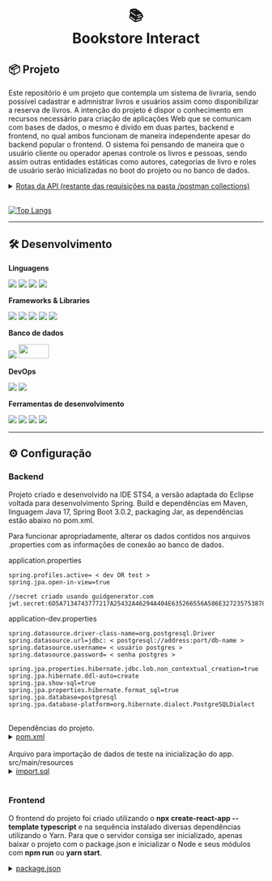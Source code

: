 <h1 align="center">
📚<br>Bookstore Interact
</h1>

## 📦 Projeto

 Este repositório é um projeto que contempla um sistema de livraria, sendo possível cadastrar e admnistrar livros e usuários assim como disponibilizar a reserva de livros. A intenção do projeto é dispor o conhecimento em recursos necessário para criação de aplicações Web que se comunicam com bases de dados, o mesmo é divido em duas partes, backend e frontend, no qual ambos funcionam de maneira independente apesar do backend popular o frontend. O sistema foi pensando de maneira que o usuário cliente ou operador apenas controle os livros e pessoas, sendo assim outras entidades estáticas como autores, categorias de livro e roles de usuário serão inicializadas no boot do projeto ou no banco de dados.

 <details>
    <summary><u>Rotas da API (restante das requisições na pasta /postman collections)</u></summary>

| Verbo HTTP 	|                  CRUD                  	|                         URL                        	|                                   Valor                                   	|
|:----------:	|:--------------------------------------:	|:--------------------------------------------------:	|:-------------------------------------------------------------------------:	|
|     GET    	|              Read all books            	|             localhost:8080/api/v1/books            	|                                    -/-                                    	|
|     GET    	|             Read book by id            	|        localhost:8080/api/v1/books/${valor}        	|                                ID do livro                                	|
|     GET    	|           Read book by status          	|     localhost:8080/api/v1books?booked=${valor}     	|                        0 = disponível 1 = reservado                       	|
|    POST    	|               Create book              	|             localhost:8080/api/v1/books            	| raw/JSON: { name, releaseDate, imgUrl, author { id }, categories { id } } 	|
|     PUT    	|               Update book              	|        localhost:8080/api/v1/books/${valor}        	|                 ID do livro  raw/JSON: { dados de insert }                	|
|    POST    	| Create reservation, update book status 	|         localhost:8080/api/v1/reservations         	|              raw/JSON:  { weeks, cliente { id }, books { id }             	|
|     PUT    	| Update reservation, update book status 	| localhost:8080/api/v1/reservations/return/${valor} 	|                        ID do livro a ser devolvido                        	| 
|	 POST		|			Authenticate user				|		localhost:8080/api/v1/authenticate				|						raw/JSON: { email, password }							|
|	 POST		|			   Create user					|		   localhost:8080/api/v1/register				| 		raw/JSON: { firstname, lastname, email, password, roles { id } }		| 

 </details>

 <br>

[![Top Langs](https://github-readme-stats-crysisprophet1234.vercel.app/api/top-langs/?username=crysisprophet1234&exclude_repo=DSCatalog,springboot3-jpa-demo,springboot3-security6-JWT-demo,cv-poletto,DSViaCEP,github-readme-stats&custom_title=Tecnologias%20utilizadas&langs_count=10&layout=compact)](https://github.com/anuraghazra/github-readme-stats)

---

## 🛠️ Desenvolvimento

**Linguagens**

<p>
<img src="https://img.shields.io/badge/Java-ED8B00?style=for-the-badge&logo=java&logoColor=white" />

<img src="https://img.shields.io/badge/JavaScript-323330?style=for-the-badge&logo=javascript&logoColor=F7DF1E" />

<img src="https://img.shields.io/badge/HTML5-E34F26?style=for-the-badge&logo=html5&logoColor=white" />

<img src="https://img.shields.io/badge/CSS3-1572B6?style=for-the-badge&logo=css3&logoColor=white" />
</p>

**Frameworks & Libraries**

<p>
<img src="https://img.shields.io/badge/Spring-6DB33F?style=for-the-badge&logo=spring&logoColor=white" />

<img src="https://img.shields.io/badge/React-20232A?style=for-the-badge&logo=react&logoColor=61DAFB" />

<img src="https://img.shields.io/badge/Sass-CC6699?style=for-the-badge&logo=sass&logoColor=white" />

<img src="https://img.shields.io/badge/TypeScript-007ACC?style=for-the-badge&logo=typescript&logoColor=white" />

<img src="https://img.shields.io/badge/Bootstrap-563D7C?style=for-the-badge&logo=bootstrap&logoColor=white" />
</p>

**Banco de dados**

<p>
<img src="https://img.shields.io/badge/PostgreSQL-316192?style=for-the-badge&logo=postgresql&logoColor=white" />

<img height="28px" width="60px" src="http://h2database.com/html/images/h2-logo-2.png" />
</p>

**DevOps**

<p>
<img src="https://img.shields.io/badge/Git-E34F26?style=for-the-badge&logo=git&logoColor=white" />

<img src="https://img.shields.io/badge/GitHub-100000?style=for-the-badge&logo=github&logoColor=white" />
</p>

**Ferramentas de desenvolvimento**

<p>
<img src="https://img.shields.io/badge/-Visual%20Studio%20Code-333333?style=for-the-badge&logo=visual-studio-code&logoColor=007ACC" />

<img src="https://img.shields.io/badge/-Eclipse-E34F26?style=for-the-badge&logo=eclipse-ide&logoColor=2C2255" />

<img src="https://img.shields.io/badge/-Postman-323330?style=for-the-badge&logo=postman" />

<img src="https://img.shields.io/badge/-pgAdmin4-404D59?style=for-the-badge&logo=postgresql" />
</p>

---

## ⚙️ Configuração

<h3>Backend</h3>

<p> Projeto criado e desenvolvido na IDE STS4, a versão adaptada do Eclipse voltada para desenvolvimento Spring. Build e dependências em Maven, linguagem Java 17, Spring Boot 3.0.2, packaging Jar, as dependências estão abaixo no pom.xml.
</p>

<p>Para funcionar apropriadamente, alterar os dados contidos nos arquivos .properties com as informações de conexão ao banco de dados.
</p>

application.properties

```
spring.profiles.active= < dev OR test >
spring.jpa.open-in-view=true

//secret criado usando guidgenerator.com
jwt.secret:6D5A7134743777217A25432A46294A404E635266556A586E3272357538782F41

```

application-dev.properties

```
spring.datasource.driver-class-name=org.postgresql.Driver
spring.datasource.url=jdbc: < postgresql://address:port/db-name >
spring.datasource.username= < usuário postgres >
spring.datasource.password= < senha postgres >

spring.jpa.properties.hibernate.jdbc.lob.non_contextual_creation=true
spring.jpa.hibernate.ddl-auto=create
spring.jpa.show-sql=true
spring.jpa.properties.hibernate.format_sql=true
spring.jpa.database=postgresql
spring.jpa.database-platform=org.hibernate.dialect.PostgreSQLDialect

```
<br>
Dependências do projeto.

<details>
    <summary><u>pom.xml</u></summary>

```
<?xml version="1.0" encoding="UTF-8"?>
<project xmlns="http://maven.apache.org/POM/4.0.0" xmlns:xsi="http://www.w3.org/2001/XMLSchema-instance" xsi:schemaLocation="http://maven.apache.org/POM/4.0.0 https://maven.apache.org/xsd/maven-4.0.0.xsd">
	<modelVersion>4.0.0</modelVersion>
	<parent>
		<groupId>org.springframework.boot</groupId>
		<artifactId>spring-boot-starter-parent</artifactId>
		<version>3.0.2</version>
		<relativePath /> <!-- lookup parent from repository -->
	</parent>
	<groupId>com.poletto</groupId>
	<artifactId>bookstore</artifactId>
	<version>0.0.1-SNAPSHOT</version>
	<name>bookstore</name>
	<description>bookstore project-interact</description>
	<properties>
		<java.version>17</java.version>
	</properties>
	<dependencies>
		<dependency>
			<groupId>org.springframework.boot</groupId>
			<artifactId>spring-boot-starter-data-jpa</artifactId>
		</dependency>
		<dependency>
			<groupId>org.springframework.boot</groupId>
			<artifactId>spring-boot-starter-security</artifactId>
		</dependency>
		<dependency>
			<groupId>org.springframework.boot</groupId>
			<artifactId>spring-boot-starter-web</artifactId>
		</dependency>
		<dependency>
			<groupId>com.h2database</groupId>
			<artifactId>h2</artifactId>
			
		</dependency>
		<dependency>
			<groupId>org.postgresql</groupId>
			<artifactId>postgresql</artifactId>
			
		</dependency>
		<dependency>
			<groupId>org.springframework.boot</groupId>
			<artifactId>spring-boot-starter-test</artifactId>
			<scope>test</scope>
		</dependency>
		<dependency>
			<groupId>org.springframework.security</groupId>
			<artifactId>spring-security-test</artifactId>
			<scope>test</scope>
		</dependency>
		<dependency>
			<groupId>io.jsonwebtoken</groupId>
			<artifactId>jjwt-api</artifactId>
			<version>0.11.5</version>
		</dependency>
		<dependency>
			<groupId>io.jsonwebtoken</groupId>
			<artifactId>jjwt-impl</artifactId>
			<version>0.11.5</version>
		</dependency>
		<dependency>
			<groupId>io.jsonwebtoken</groupId>
			<artifactId>jjwt-jackson</artifactId>
			<version>0.11.5</version>
		</dependency>
	</dependencies>
	<build>
		<plugins>
			<plugin>
				<groupId>org.springframework.boot</groupId>
				<artifactId>spring-boot-maven-plugin</artifactId>
			</plugin>
		</plugins>
	</build>
</project>
```

</details>

<br>
Arquivo para importação de dados de teste na inicialização do app. src/main/resources

<details>
    <summary><u>import.sql</u></summary>

```
--usuarios

INSERT INTO tb_user VALUES (default, 'leo@gmail.com', 'Leonardo', 'Poletto Casagrande', '$2a$10$YYdXGIgspPM/gnVuk1S/m.NqKmE3Gg3gkWLk74PRlpnnqELnpyW7O');
INSERT INTO tb_user VALUES (default, 'admin@gmail.com', 'Admin', 'Admin', '$2a$10$eACCYoNOHEqXve8aIWT8Nu3PkMXWBaOxJ9aORUYzfMQCbVBIhZ8tG');
INSERT INTO tb_user VALUES (default, 'john@gmail.com', 'John', 'Doe', '$2a$10$eACCYoNOHEqXve8aIWT8Nu3PkMXWBaOxJ9aORUYzfMQCbVBIhZ8tG');
INSERT INTO tb_user VALUES (default, 'customer@gmail.com', 'Customer', 'Customer', '$2a$10$eACCYoNOHEqXve8aIWT8Nu3PkMXWBaOxJ9aORUYzfMQCbVBIhZ8tG');

INSERT INTO tb_role (authority) VALUES ('ROLE_CUSTOMER');
INSERT INTO tb_role (authority) VALUES ('ROLE_OPERATOR');
INSERT INTO tb_role (authority) VALUES ('ROLE_ADMIN');

INSERT INTO tb_user_role (user_id, role_id) VALUES (1, 1);
INSERT INTO tb_user_role (user_id, role_id) VALUES (1, 2);
INSERT INTO tb_user_role (user_id, role_id) VALUES (1, 3);
INSERT INTO tb_user_role (user_id, role_id) VALUES (2, 1);
INSERT INTO tb_user_role (user_id, role_id) VALUES (2, 2);
INSERT INTO tb_user_role (user_id, role_id) VALUES (2, 3);
INSERT INTO tb_user_role (user_id, role_id) VALUES (3, 1);
INSERT INTO tb_user_role (user_id, role_id) VALUES (3, 2);
INSERT INTO tb_user_role (user_id, role_id) VALUES (4, 1);

--livros

INSERT INTO tb_category VALUES (default, 'thriller');
INSERT INTO tb_category VALUES (default, 'fantasy');
INSERT INTO tb_category VALUES (default, 'romance');
INSERT INTO tb_category VALUES (default, 'engineering');
INSERT INTO tb_category VALUES (default, 'adventure');
INSERT INTO tb_category VALUES (default, 'terror');
INSERT INTO tb_category VALUES (default, 'biography');
INSERT INTO tb_category VALUES (default, 'comedy');
INSERT INTO tb_category VALUES (default, 'children and family');
INSERT INTO tb_category VALUES (default, 'nature');
INSERT INTO tb_category VALUES (default, 'politics');

INSERT INTO tb_author VALUES (default, 'United States', 'Stephen King');
INSERT INTO tb_author VALUES (default, 'United States', 'Robert Cecil Martin');
INSERT INTO tb_author VALUES (default, 'United States', 'H. P. Lovecraft');
INSERT INTO tb_author VALUES (default, 'United Kingdom', 'J. K. Rowling');
INSERT INTO tb_author VALUES (default, 'United States', 'George R. R. Martin');
INSERT INTO tb_author VALUES (default, 'Brazil', 'Ailton Krenak');

INSERT INTO tb_book VALUES (default, 'https://m.media-amazon.com/images/I/61dOYnvCQ2L._SY344_BO1,204,203,200_QL70_ML2_.jpg', 'Outsider', '2018-05-22', 'AVAILABLE', 1);  --'AVAILABLE'
INSERT INTO tb_book VALUES (default, 'https://m.media-amazon.com/images/I/41SH-SvWPxL.jpg', 'Clean Code', '2008-08-01', 'AVAILABLE', 2);
INSERT INTO tb_book VALUES (default, 'https://m.media-amazon.com/images/I/41XGebnVM+L._SY346_.jpg', 'The Colour Out of Space', '1927-09-05', 'AVAILABLE', 3);
INSERT INTO tb_book VALUES (default, 'https://m.media-amazon.com/images/I/5165He67NEL._SY346_.jpg', 'Harry Potter and the Philosophers Stone', '1997-06-26', 'AVAILABLE', 4);
INSERT INTO tb_book VALUES (default, 'https://m.media-amazon.com/images/I/51D+-f5UcDL.jpg', 'A Game of Thrones', '1996-08-01', 'AVAILABLE', 5);
INSERT INTO tb_book VALUES (default, 'https://m.media-amazon.com/images/P/B07RNQB854.01._SCLZZZZZZZ_SX500_.jpg', 'Ideias para Adiar o Fim do Mundo', '2020-07-24', 'AVAILABLE', 6);


INSERT INTO tb_book_category VALUES (1, 1);
INSERT INTO tb_book_category VALUES (1, 6);
INSERT INTO tb_book_category VALUES (2, 4);
INSERT INTO tb_book_category VALUES (3, 6);
INSERT INTO tb_book_category VALUES (4, 2);
INSERT INTO tb_book_category VALUES (4, 5);
INSERT INTO tb_book_category VALUES (5, 2);
INSERT INTO tb_book_category VALUES (5, 5);
INSERT INTO tb_book_category VALUES (5, 11);
INSERT INTO tb_book_category VALUES (6, 10);

--reservas

INSERT INTO tb_reservation (moment, client_id, weeks, devolution, status) VALUES ('2023-02-18T17:38', 4, 2, '2023-03-04', default);
INSERT INTO tb_reservation (moment, client_id, weeks, devolution, status) VALUES ('2023-02-02T09:22', 2, 1, '2023-02-09', default);
INSERT INTO tb_reservation (moment, client_id, weeks, devolution, status) VALUES ('2023-01-25T13:59', 3, 3, '2023-02-15', default);
INSERT INTO tb_reservation (moment, client_id, weeks, devolution, status) VALUES ('2022-12-27T10:05', 2, 2, '2023-01-10', default);
INSERT INTO tb_reservation (moment, client_id, weeks, devolution, status) VALUES ('2023-02-07T15:13', 4, 4, '2023-03-15', default);

INSERT INTO tb_book_reservation (reservation_id, book_id)  VALUES (1, 2);
INSERT INTO tb_book_reservation (reservation_id, book_id)  VALUES (1, 6);
INSERT INTO tb_book_reservation (reservation_id, book_id)  VALUES (2, 1);
INSERT INTO tb_book_reservation (reservation_id, book_id)  VALUES (3, 5);
INSERT INTO tb_book_reservation (reservation_id, book_id)  VALUES (4, 4);
INSERT INTO tb_book_reservation (reservation_id, book_id)  VALUES (5, 3);
```

</details>

<br>

<h3>Frontend</h3>

<p> O frontend do projeto foi criado utilizando o <b>npx create-react-app --template typescript</b> e na sequência instalado diversas dependências utilizando o Yarn. Para que o servidor consiga ser inicializado, apenas baixar o projeto com o package.json e inicializar o Node e seus módulos com <b>npm run</b> ou <b>yarn start</b>.
</p>

<details>
    <summary><u>package.json</u></summary>

```
{
  "name": "bookstore",
  "version": "0.1.0",
  "private": true,
  "dependencies": {
    "@popperjs/core": "^2.11.6",
    "@testing-library/jest-dom": "^5.16.5",
    "@testing-library/react": "^13.4.0",
    "@testing-library/user-event": "^13.5.0",
    "@types/jest": "^27.5.2",
    "@types/jwt-decode": "^3.1.0",
    "@types/node": "^16.18.12",
    "@types/qs": "^6.9.7",
    "@types/react": "^18.0.28",
    "@types/react-dom": "^18.0.11",
    "@types/react-router-dom": "^5.1.7",
    "axios": "^1.3.4",
    "bootstrap": "5.2.0-beta1",
    "jwt-decode": "^3.1.2",
    "node-sass": "7.0.1",
    "qs": "^6.11.0",
    "react": "^18.2.0",
    "react-content-loader": "^6.2.0",
    "react-dom": "^18.2.0",
    "react-hook-form": "^7.43.2",
    "react-router-dom": "^5.2.0",
    "react-scripts": "5.0.1",
    "typescript": "^4.9.5",
    "web-vitals": "^2.1.4"
  },
  "scripts": {
    "start": "react-scripts start",
    "build": "react-scripts build",
    "test": "react-scripts test",
    "eject": "react-scripts eject"
  },
  "eslintConfig": {
    "extends": [
      "react-app",
      "react-app/jest"
    ]
  },
  "browserslist": {
    "production": [
      ">0.2%",
      "not dead",
      "not op_mini all"
    ],
    "development": [
      "last 1 chrome version",
      "last 1 firefox version",
      "last 1 safari version"
    ]
  }
}
```

</details>


